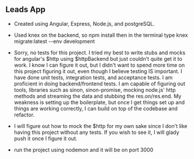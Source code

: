 ## Leads App

* Created using Angular, Express, Node.js, and postgreSQL.

* Used knex on the backend, so npm install then in the terminal type knex migrate:latest --env development

* Sorry, no tests for this project. I tried my best to write stubs and mocks for angular's $http using $httpBackend but just couldn't quite get it to work. I know I can figure it out, but I didn't want to spend more time on this project figuring it out, even though I believe testing IS important. I have done unit tests, integration tests, and acceptance tests. I am proficient in doing backend/frontend tests. I am capable of figuring out tools, libraries such as sinon, sinon-promise, mocking node.js' http methods and streaming the data and stubbing the res.on/res.end. My weakness is setting up the boilerplate, but once I get things set up and things are working correctly, I can build on top of the codebase and refactor.

* I will figure out how to mock the $http for my own sake since I don't like having this project without any tests. If you wish to see it, I will glady push it once I figure it out.

* run the project using nodemon and it will be on port 3000

